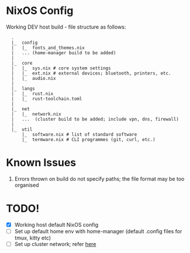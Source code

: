 # NixOS Config
Working DEV host build - file structure as follows:
```
  .
  |_  config
  |   |_  fonts_and_themes.nix
  |   ... (home-manager build to be added)
  |
  |_  core
  |   |_  sys.nix # core system settings
  |   |_  ext.nix # external devices; bluetooth, printers, etc.
  |   |_  audio.nix
  |
  |_  langs
  |   |_  rust.nix
  |   |_  rust-toolchain.toml
  |
  |_  net
  |   |_  network.nix
  |   ...  (cluster build to be added; include vpn, dns, firewall)
  |
  |_  util
      |_  software.nix # list of standard software
      |_  termware.nix # CLI programmes (git, curl, etc.)
```

# Known Issues
1. Errors thrown on build do not specify paths; the file format may be too organised

# TODO!
- [x] Working host default NixOS config
- [ ] Set up default home env with home-manager (default .config files for tmux, kitty etc)
- [ ] Set up cluster network; refer [here](https://github.com/hugolgst/nixos-raspberry-pi-cluster/blob/master/nixops/wireguard-server.nix)
